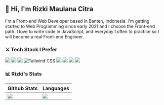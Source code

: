 ## 👋 Hi, I'm Rizki Maulana Citra
I'm a Front-end Web Developer based in Banten, Indonesia. I'm getting started to Web Programming since early 2021 and I choose the Front-end path. I love to write code in JavaScript, and everyday I often to practice so I will become a real Front-end Engineer.

### ⚔️ Tech Stack I Prefer
![](https://img.shields.io/badge/html5-%23E34F26.svg?style=for-the-badge&logo=html5&logoColor=white) ![](https://img.shields.io/badge/css3-%231572B6.svg?style=for-the-badge&logo=css3&logoColor=white) ![](https://img.shields.io/badge/SASS-hotpink.svg?style=for-the-badge&logo=SASS&logoColor=white) ![Tailwind CSS](https://img.shields.io/static/v1?style=for-the-badge&message=Tailwind+CSS&color=039be5&logo=Tailwind+CSS&logoColor=FFFFFF&label=) ![](https://img.shields.io/badge/javascript-%23323330.svg?style=for-the-badge&logo=javascript&logoColor=%23F7DF1E) ![](https://img.shields.io/badge/typescript-1565c0.svg?style=for-the-badge&logo=typescript&logoColor=white)    ![](https://img.shields.io/badge/react-%2320232a.svg?style=for-the-badge&logo=react&logoColor=%2361DAFB) ![](https://img.shields.io/badge/express.js-%23404d59.svg?style=for-the-badge&logo=express&logoColor=%2361DAFB)

### 📊 Rizki's Stats
|Github Stats|Languages|
|---|---|
|[![](https://github-readme-stats.vercel.app/api?username=mlnzyx)](https://github.com/mlnzyx/github-readme-stats)|[![](https://github-readme-stats.vercel.app/api/top-langs/?username=mlnzyx&layout=compact)](https://github.com/mlnzyx/github-readme-stats)|
 
